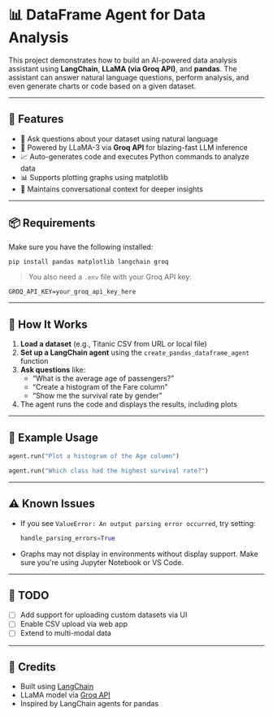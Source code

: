 # 📊 DataFrame Agent for Data Analysis

This project demonstrates how to build an AI-powered data analysis assistant using **LangChain**, **LLaMA (via Groq API)**, and **pandas**. The assistant can answer natural language questions, perform analysis, and even generate charts or code based on a given dataset.

---

## 🚀 Features

- 🔎 Ask questions about your dataset using natural language  
- 🤖 Powered by LLaMA-3 via **Groq API** for blazing-fast LLM inference  
- 📈 Auto-generates code and executes Python commands to analyze data  
- 📊 Supports plotting graphs using matplotlib  
- 🧠 Maintains conversational context for deeper insights  

---

## 📦 Requirements

Make sure you have the following installed:

```bash
pip install pandas matplotlib langchain groq
```

> You also need a `.env` file with your Groq API key:

```env
GROQ_API_KEY=your_groq_api_key_here
```

---

## 📁 How It Works

1. **Load a dataset** (e.g., Titanic CSV from URL or local file)
2. **Set up a LangChain agent** using the `create_pandas_dataframe_agent` function
3. **Ask questions** like:
   - “What is the average age of passengers?”
   - “Create a histogram of the Fare column”
   - “Show me the survival rate by gender”
4. The agent runs the code and displays the results, including plots

---

## 🧪 Example Usage

```python
agent.run("Plot a histogram of the Age column")
```

```python
agent.run("Which class had the highest survival rate?")
```

---

## ⚠️ Known Issues

- If you see `ValueError: An output parsing error occurred`, try setting:
  
  ```python
  handle_parsing_errors=True
  ```

- Graphs may not display in environments without display support. Make sure you're using Jupyter Notebook or VS Code.

---

## 📌 TODO

- [ ] Add support for uploading custom datasets via UI
- [ ] Enable CSV upload via web app
- [ ] Extend to multi-modal data

---

## 🧠 Credits

- Built using [LangChain](https://www.langchain.com/)
- LLaMA model via [Groq API](https://console.groq.com/)
- Inspired by LangChain agents for pandas
